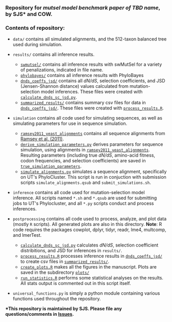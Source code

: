 ### Repository for *mutsel model benchmark paper of TBD name*, by SJS\* and COW. 

### Contents of repository:

- `data/` contains all simulated alignments, and the 512-taxon balanced tree used during simulation.

- `results/` contains all inference results.
    - [`swmutsel/`](./results/swmutsel/) contains all inference results with swMutSel for a variety of penalizations, indicated in file name.
    - [`phylobayes/`](./results/phylobayes/) contains all inference results with PhyloBayes
    - [`dnds_coeffs_jsd/`](./results/dnds_coeffs_jsd/) contains all *dN/dS*, selection coefficients, and JSD (Jensen-Shannon distance) values calculated from mutation-selection model inferences. These files were created with [`calculate_dnds_sc_jsd.py`](./postprocessing/calculate_dnds_sc_jsd.py).
    - [`summarized_results/`](./results/summarized_results) contains summary csv files for data in [`dnds_coeffs_jsd/`](./results/dnds_coeffs_jsd/). These files were created with [`process_results.R`](./postprocessing/process_results.R).

- `simulation` contains all code used for simulating sequences, as well as simulating parameters for use in sequence simulation. 
    - [`ramsey2011_yeast_alignments`](./simulation/ramsey2011_yeast_alignments) contains all sequence alignments from [Ramsey et al. (2011)](http://www.genetics.org/cgi/pmidlookup?view=long&pmid=21467571). 
    - [`derive_simulation_parameters.py`](./simulation/derive_simulation_parameters.py) derives parameters for sequence simulation, using alignments in [`ramsey2011_yeast_alignments`](./simulation/ramsey2011_yeast_alignments). Resulting parameters (including true *dN/dS*, amino-acid fitness, codon frequencies, and selection coefficients) are saved in [`true_simulation_parameters`](./simulation/true_simulation_parameters).
    - [`simulate_alignments.py`](./simulation/simulate_alignments.py) simulates a sequence alignment, specifically on UT's PhyloCluster. This script is run in conjuction with submission scripts `simulate_alignments.qsub` and `submit_simulations.sh`.
    
- `inference` contains all code used for mutation-selection model inference. All scripts named `*.sh` and `*.qsub` are used for submitting jobs to UT's Phylocluster, and all `*.py` scripts conduct and process inferences. 

- `postprocessing` contains all code used to process, analyze, and plot data (mostly `R` scripts). All generated plots are also in this directory. **Note**: R code requires the packages cowplot, dplyr, tidyr, readr, lme4, multcomp, and lmerTest.
    - [`calculate_dnds_sc_jsd.py`](./postprocessing/calculate_dnds_sc_jsd.py) calculates *dN/dS*, selection coefficient distribitions, and JSD for inferences in `results/`.
    - [`process_results.R`](./postprocessing/process_results.R) processes inference results in [`dnds_coeffs_jsd/`](./results/dnds_coeffs_jsd/) to create csv files in [`summarized_results/`](./results/summarized_results).
    - [`create_plots.R`](./postprocessing/create_plots.R) makes all the figures in the manuscript. Plots are saved in the subdirectory [`plots/`](./postprocessing/plots/)
    - [`run_statistics.R`](./postprocessing/run_statistics.R) performs some statistical analyses on the results. All stats output is commented out in this script itself.

- `universal_functions.py` is simply a python module containing various functions used throughout the repository.


**\*This repository is maintained by SJS. Please file any questions/comments in [Issues](https://github.com/sjspielman/mutsel_benchmark/issues/).**
